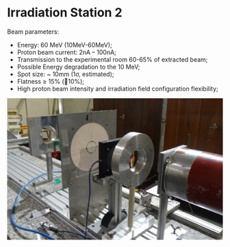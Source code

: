 ﻿---
hide:
  - toc
---
# Irradiation Station 2

Beam parameters:

- Energy: 60 MeV (10MeV-60MeV);
- Proton beam current:     2nA – 100nA;
- Transmission to the experimental room 60-65% of extracted beam;
- Possible Energy degradation to the 10 MeV;
- Spot size:  ~ 10mm (1σ, estimated);
- Flatness ≥ 15% (10%);
- High proton beam  intensity and irradiation field configuration flexibility;


![Experimental hall 12](img/exphall.png)
